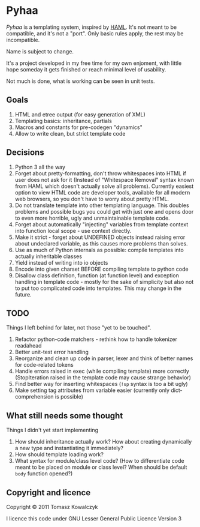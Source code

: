 Pyhaa
=====

*Pyhaa* is a templating system, inspired by [HAML](http://haml-lang.com/). It's not meant to be compatible,
and it's not a "port". Only basic rules apply, the rest may be incompatible.

Name is subject to change.

It's a project developed in my free time for my own enjoment,
with little hope someday it gets finished or reach minimal level
of usability.

Not much is done, what is working can be seen in unit tests.

Goals
-----

1. HTML and etree output (for easy generation of XML)
1. Templating basics: inheritance, partials
1. Macros and constants for pre-codegen "dynamics"
1. Allow to write clean, but strict template code

Decisions
---------

1. Python 3 all the way
1. Forget about pretty-formatting, don't throw whitespaces into HTML if user
   does not ask for it (Instead of "Whitespace Removal" syntax known from HAML
   which doesn't actually solve all problems). Currently easiest option to view
   HTML code are developer tools, available for all modern web browsers, so you don't
   have to worry about pretty HTML.
1. Do not translate template into other templating language. This doubles
   problems and possible bugs you could get with just one and opens door
   to even more horrible, ugly and unmaintainable template code.
1. Forget about automatically "injecting" variables from template context into function
   local scope - use context directly.
1. Make it strict - forget about UNDEFINED objects instead raising error about
   undeclared variable, as this causes more problems than solves.
1. Use as much of Python internals as possible: compile templates into actually inheritable classes
1. Yield instead of writing into io objects
1. Encode into given charset BEFORE compiling template to python code
1. Disallow class definition, function (at function level) and exception handling in template
   code - mostly for the sake of simplicity but also not to put too complicated code into templates.
   This may change in the future.

TODO
----

Things I left behind for later, not those "yet to be touched".

1. Refactor python-code matchers - rethink how to handle tokenizer readahead
1. Better unit-test error handling
1. Reorganize and clean up code in parser, lexer and think of better names for code-related tokens
1. Handle errors raised in exec (while compiling template) more correctly (StopIteration
   raised in the template code may cause strange behavior)
1. Find better way for inserting whitespaces (`!sp` syntax is too a bit ugly)
1. Make setting tag attributes from variable easier (currently only dict-comprehension is possible)

What still needs some thought
-----------------------------

Things I didn't yet start implementing

1. How should inheritance actually work? How about creating dynamically a new type and instantiating it immediately?
1. How should template loading work?
1. What syntax for module/class level code? (How to differentiate code meant to be placed on module or class level?
   When should be default `body` function opened?)

Copyright and licence
---------------------

Copyright © 2011 Tomasz Kowalczyk

I licence this code under GNU Lesser General Public Licence Version 3

